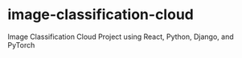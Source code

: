 # image-classification-cloud
Image Classification Cloud Project using React, Python, Django, and PyTorch
